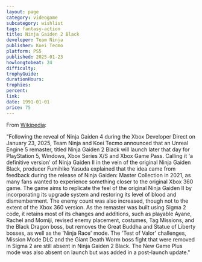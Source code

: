 ```yaml
---
layout: page
category: videogame
subcategory: wishlist
tags: fantasy-action
title: Ninja Gaiden 2 Black
developer: Team Ninja
publisher: Koei Tecmo
platform: PS5
published: 2025-01-23
howlongtobeat: 24
difficulty:
trophyGuide:
durationHours:
trophies:
percent:
link:
date: 1991-01-01
price: 75
---
```


From [Wikipedia](https://en.wikipedia.org/wiki/Ninja_Gaiden_Sigma_2#Ninja_Gaiden_2_Black):

"Following the reveal of Ninja Gaiden 4 during the Xbox Developer Direct on January 23, 2025, Team Ninja and Koei Tecmo announced that an Unreal Engine 5 remaster, titled Ninja Gaiden 2 Black will launch later that day for PlayStation 5, Windows, Xbox Series X/S and Xbox Game Pass. Calling it 'a definitive version' of Ninja Gaiden II in the vein of the original Ninja Gaiden Black, producer Fumihiko Yasuda explained that the idea came from feedback during the release of Ninja Gaiden: Master Collection in 2021, as many fans wanted to experience something closer to the original Xbox 360 game. The game aims to replicate the feel of the original Ninja Gaiden II by incorporating its upgrade system and restoring its level of blood and dismemberment. The enemy count was also increased, though not to the extent of the Xbox 360 version. As the remaster was built using Sigma 2 code, it retains most of its changes and additions, such as playable Ayane, Rachel and Momiji, revised enemy placement, costumes, Tag Missions, and the Black Dragon boss, but removes the Great Buddha and Statue of Liberty bosses, as well as the 'Ninja Race' mode. The 'Test of Valor' challenges, Mission Mode DLC and the Giant Death Worm boss fight that were removed in Sigma 2 are still absent in Ninja Gaiden 2 Black. The New Game Plus mode was also absent on launch but was added in a post-launch update."
